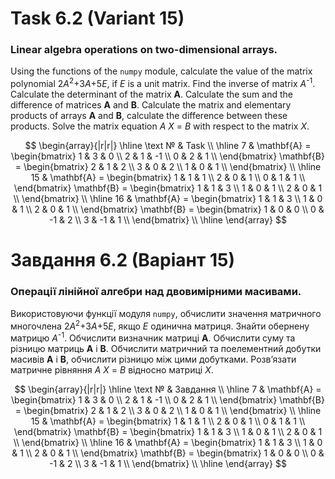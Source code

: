# Task 6.2 (Variant 15)
### Linear algebra operations on two-dimensional arrays.
Using the functions of the ``numpy`` module, calculate the value of the matrix polynomial
2*A*<sup>2</sup>+3*A*+5*E*, if *E* is a unit matrix. Find
the inverse of matrix *A*<sup>-1</sup>. Calculate the determinant of the matrix **A**. Calculate the sum and
the difference of matrices **A** and **B**. Calculate the matrix and elementary products
of arrays **A** and **B**, calculate the difference between these products. Solve the matrix
equation *A* *X* = *B* with respect to the matrix *X*.

$$
\begin{array}{|r|r|}
\hline
\text № & Task \\
\hline
7 & 
 \mathbf{A} =
\begin{bmatrix}
  1 & 3 & 0 \\
  2 & 1 & -1 \\
  0 & 2 & 1 \\
\end{bmatrix}
\mathbf{B} =
\begin{bmatrix}
  2 & 1 & 2 \\
  3 & 0 & 2 \\
  1 & 0 & 1 \\
\end{bmatrix}
\\
\hline
 15 & 
 \mathbf{A} =
\begin{bmatrix}
  1 & 1 & 1 \\
  2 & 0 & 1 \\
  0 & 1 & 1 \\
\end{bmatrix}
\mathbf{B} =
\begin{bmatrix}
  1 & 1 & 3 \\
  1 & 0 & 1 \\
  2 & 0 & 1 \\
\end{bmatrix}
\\
\hline
16 & 
 \mathbf{A} =
\begin{bmatrix}
  1 & 1 & 3 \\
  1 & 0 & 1 \\
  2 & 0 & 1 \\
\end{bmatrix}
\mathbf{B} =
\begin{bmatrix}
  1 & 0 & 0 \\
  0 & -1 & 2 \\
  3 & -1 & 1 \\
\end{bmatrix}
\\
\hline
\end{array}
$$

# Завдання 6.2 (Варіант 15) 
### Операції лінійної алгебри над двовимірними масивами.
Використовуючи функції модуля ``numpy``, обчислити значення
матричного многочлена
2*A*<sup>2</sup>+3*A*+5*E*, якщо *E* одинична матриця. Знайти
обернену матрицю *A*<sup>-1</sup>. Обчислити визначник матриці **A**. Обчислити суму та
різницю матриць **A** і **B**. Обчислити матричний та поелементний добутки
масивів **A** і **B**, обчислити різницю між цими добутками. Розв’язати матричне
рівняння
*A* *X* = *B*
відносно матриці *X*. 

$$
\begin{array}{|r|r|}
\hline
\text № & Завдання \\
\hline
7 & 
 \mathbf{A} =
\begin{bmatrix}
  1 & 3 & 0 \\
  2 & 1 & -1 \\
  0 & 2 & 1 \\
\end{bmatrix}
\mathbf{B} =
\begin{bmatrix}
  2 & 1 & 2 \\
  3 & 0 & 2 \\
  1 & 0 & 1 \\
\end{bmatrix}
\\
\hline
 15 & 
 \mathbf{A} =
\begin{bmatrix}
  1 & 1 & 1 \\
  2 & 0 & 1 \\
  0 & 1 & 1 \\
\end{bmatrix}
\mathbf{B} =
\begin{bmatrix}
  1 & 1 & 3 \\
  1 & 0 & 1 \\
  2 & 0 & 1 \\
\end{bmatrix}
\\
\hline
16 & 
 \mathbf{A} =
\begin{bmatrix}
  1 & 1 & 3 \\
  1 & 0 & 1 \\
  2 & 0 & 1 \\
\end{bmatrix}
\mathbf{B} =
\begin{bmatrix}
  1 & 0 & 0 \\
  0 & -1 & 2 \\
  3 & -1 & 1 \\
\end{bmatrix}
\\
\hline
\end{array}
$$

